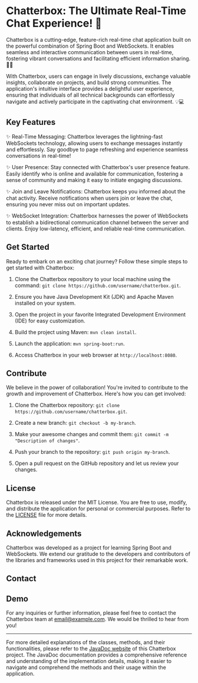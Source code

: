 # Chatterbox: The Ultimate Real-Time Chat Experience! 🌟

Chatterbox is a cutting-edge, feature-rich real-time chat application built on the powerful combination of Spring Boot and WebSockets. It enables seamless and interactive communication between users in real-time, fostering vibrant conversations and facilitating efficient information sharing. 💬🚀

With Chatterbox, users can engage in lively discussions, exchange valuable insights, collaborate on projects, and build strong communities. The application's intuitive interface provides a delightful user experience, ensuring that individuals of all technical backgrounds can effortlessly navigate and actively participate in the captivating chat environment. 💡💻

## Key Features

✨ Real-Time Messaging: Chatterbox leverages the lightning-fast WebSockets technology, allowing users to exchange messages instantly and effortlessly. Say goodbye to page refreshing and experience seamless conversations in real-time!

✨ User Presence: Stay connected with Chatterbox's user presence feature. Easily identify who is online and available for communication, fostering a sense of community and making it easy to initiate engaging discussions.

✨ Join and Leave Notifications: Chatterbox keeps you informed about the chat activity. Receive notifications when users join or leave the chat, ensuring you never miss out on important updates.

✨ WebSocket Integration: Chatterbox harnesses the power of WebSockets to establish a bidirectional communication channel between the server and clients. Enjoy low-latency, efficient, and reliable real-time communication.

## Get Started

Ready to embark on an exciting chat journey? Follow these simple steps to get started with Chatterbox:

1. Clone the Chatterbox repository to your local machine using the command: `git clone https://github.com/username/chatterbox.git`.

2. Ensure you have Java Development Kit (JDK) and Apache Maven installed on your system.

3. Open the project in your favorite Integrated Development Environment (IDE) for easy customization.

4. Build the project using Maven: `mvn clean install`.

5. Launch the application: `mvn spring-boot:run`.

6. Access Chatterbox in your web browser at `http://localhost:8080`.

## Contribute

We believe in the power of collaboration! You're invited to contribute to the growth and improvement of Chatterbox. Here's how you can get involved:

1. Clone the Chatterbox repository: `git clone https://github.com/username/chatterbox.git`.

2. Create a new branch: `git checkout -b my-branch`.

3. Make your awesome changes and commit them: `git commit -m "Description of changes"`.

4. Push your branch to the repository: `git push origin my-branch`.

5. Open a pull request on the GitHub repository and let us review your changes.

## License

Chatterbox is released under the MIT License. You are free to use, modify, and distribute the application for personal or commercial purposes. Refer to the [LICENSE](https://opensource.org/licenses/MIT) file for more details.

## Acknowledgements

Chatterbox was developed as a project for learning Spring Boot and WebSockets. We extend our gratitude to the developers and contributors of the libraries and frameworks used in this project for their remarkable work.

## Contact


## Demo

For any inquiries or further information, please feel free to contact the Chatterbox team at [email@example.com](mailto:email@example.com). We would be thrilled to hear from you!

---

For more detailed explanations of the classes, methods, and their functionalities, please refer to the [JavaDoc website](https://example.com/javadoc) of this Chatterbox project. The JavaDoc documentation provides a comprehensive reference and understanding of the implementation details, making it easier to navigate and comprehend the methods and their usage within the application.
